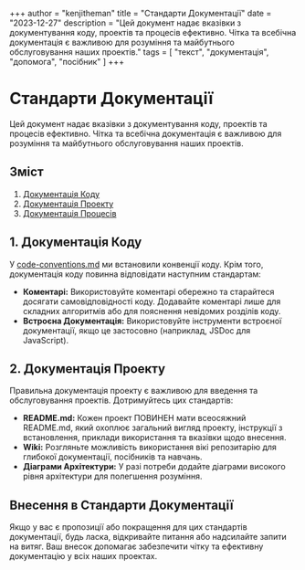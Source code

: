 +++
author = "kenjitheman"
title = "Стандарти Документації"
date = "2023-12-27"
description = "Цей документ надає вказівки з документування коду, проектів та процесів ефективно. Чітка та всебічна документація є важливою для розуміння та майбутнього обслуговування наших проектів."
tags = [
    "текст",
    "документація",
    "допомога",
    "посібник"
]
+++

# Стандарти Документації

Цей документ надає вказівки з документування коду, проектів та процесів ефективно. Чітка та всебічна документація є важливою для розуміння та майбутнього обслуговування наших проектів.

## Зміст

1. [Документація Коду](#документація-коду)
2. [Документація Проекту](#документація-проекту)
3. [Документація Процесів](#документація-процесів)

## 1. Документація Коду

У [code-conventions.md](/uk/docs/code-conventions) ми встановили конвенції коду. Крім того, документація коду повинна відповідати наступним стандартам:

- **Коментарі:** Використовуйте коментарі обережно та старайтеся досягати самовідповідності коду. Додавайте коментарі лише для складних алгоритмів або для пояснення невідомих розділів коду.
- **Встроєна Документація:** Використовуйте інструменти встроєної документації, якщо це застосовно (наприклад, JSDoc для JavaScript).

## 2. Документація Проекту

Правильна документація проекту є важливою для введення та обслуговування проектів. Дотримуйтесь цих стандартів:

- **README.md:** Кожен проект ПОВИНЕН мати всеосяжний README.md, який охоплює загальний вигляд проекту, інструкції з встановлення, приклади використання та вказівки щодо внесення.
- **Wiki:** Розгляньте можливість використання вікі репозитарію для глибокої документації, посібників та навчань.
- **Діаграми Архітектури:** У разі потреби додайте діаграми високого рівня архітектури для полегшення розуміння.

## Внесення в Стандарти Документації

Якщо у вас є пропозиції або покращення для цих стандартів документації, будь ласка, відкривайте питання або надсилайте запити на витяг. Ваш внесок допомагає забезпечити чітку та ефективну документацію у всіх наших проектах.
